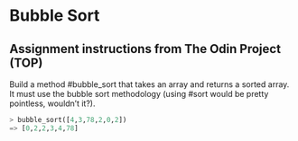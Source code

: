# Bubble Sort

## Assignment instructions from The Odin Project (TOP)

Build a method #bubble_sort that takes an array and returns a sorted array. It must use the bubble sort methodology (using #sort would be pretty pointless, wouldn’t it?).

```python
> bubble_sort([4,3,78,2,0,2])
=> [0,2,2,3,4,78]

```
